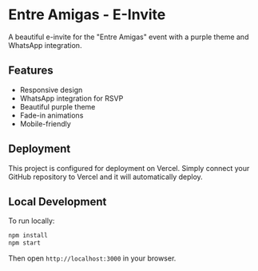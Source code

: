 # Entre Amigas - E-Invite

A beautiful e-invite for the "Entre Amigas" event with a purple theme and WhatsApp integration.

## Features

- Responsive design
- WhatsApp integration for RSVP
- Beautiful purple theme
- Fade-in animations
- Mobile-friendly

## Deployment

This project is configured for deployment on Vercel. Simply connect your GitHub repository to Vercel and it will automatically deploy.

## Local Development

To run locally:

```bash
npm install
npm start
```

Then open `http://localhost:3000` in your browser. 